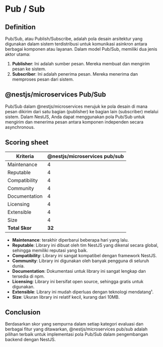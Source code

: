 # Pub / Sub

## Definition

Pub/Sub, atau Publish/Subscribe, adalah pola desain arsitektur yang digunakan dalam sistem terdistribusi untuk komunikasi asinkron antara berbagai komponen atau layanan. Dalam model Pub/Sub, memiliki dua jenis aktor utama:

1. **Publisher**: Ini adalah sumber pesan. Mereka membuat dan mengirim pesan ke sistem.
2. **Subscriber**: Ini adalah penerima pesan. Mereka menerima dan memproses pesan dari sistem.


## @nestjs/microservices Pub/Sub

Pub/Sub dalam @nestjs/microservices merujuk ke pola desain di mana pesan dikirim dari satu bagian (publisher) ke bagian lain (subscriber) melalui sistem. Dalam NestJS, Anda dapat menggunakan pola Pub/Sub untuk mengirim dan menerima pesan antara komponen independen secara asynchronous.


## Scoring sheet

| Kriteria       | @nestjs/microservices pub/sub |
| -------------- | ----------------------------- |
| Maintenance    | 4                             |
| Reputable      | 4                             |
| Compatibility  | 4                             |
| Community      | 4                             |
| Documentation  | 4                             |
| Licensing      | 4                             |
| Extensible     | 4                             |
| Size           | 4                             |
| **Total Skor** | **32**                        |

- **Maintenance**: terakhir diperbarui beberapa hari yang lalu.
- **Reputable**: Library ini dibuat oleh tim NestJS yang dikenal secara global, sehingga memiliki reputasi yang baik.
- **Compatibility**: Library ini sangat kompatibel dengan framework NestJS.
- **Community**: Library ini digunakan oleh banyak pengguna di seluruh dunia.
- **Documentation**: Dokumentasi untuk library ini sangat lengkap dan tersedia di npm.
- **Licensing**: Library ini bersifat open source, sehingga gratis untuk digunakan.
- **Extensible**: Library ini mudah diperluas dengan teknologi mendatang¹.
- **Size**: Ukuran library ini relatif kecil, kurang dari 10MB.

## Conclusion

Berdasarkan skor yang sempurna dalam setiap kategori evaluasi dan berbagai fitur yang ditawarkan, @nestjs/microservices pub/sub adalah pilihan terbaik untuk implementasi pola Pub/Sub dalam pengembangan backend dengan NestJS. 